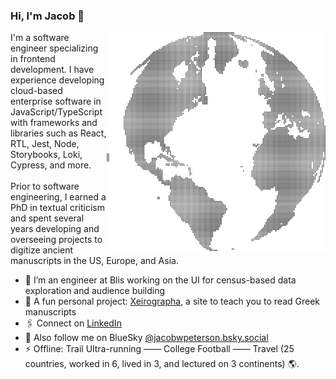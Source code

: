 ### Hi, I'm Jacob 👋
<img align="right" src="https://github.com/JacobWPeterson/JacobWPeterson/blob/main/globe.png" alt="Globe made of dots" width=350px height=350px/>
I'm a software engineer specializing in frontend development. I have experience developing cloud-based enterprise software in JavaScript/TypeScript with frameworks and libraries such as React, RTL, Jest, Node, Storybooks, Loki, Cypress, and more.<br/>
<br/>
Prior to software engineering, I earned a PhD in textual criticism and spent several years developing and overseeing projects to digitize ancient manuscripts in the US, Europe, and Asia.

- 🔭 I’m an engineer at Blis working on the UI for census-based data exploration and audience building
- 🏁 A fun personal project: <a href="https://www.xeirographa.com">Xeirographa</a>, a site to teach you to read Greek manuscripts
- 🖇️ Connect on <a href="https://www.linkedin.com/in/jacobwpeterson/">LinkedIn</a>
- 🦋 Also follow me on BlueSky <a href="https://bsky.app/profile/jacobwpeterson.bsky.social">@jacobwpeterson.bsky.social</a>
- ⚡ Offline: Trail Ultra-running —— College Football —— Travel (25 countries, worked in 6, lived in 3, and lectured on 3 continents) 🌎.
